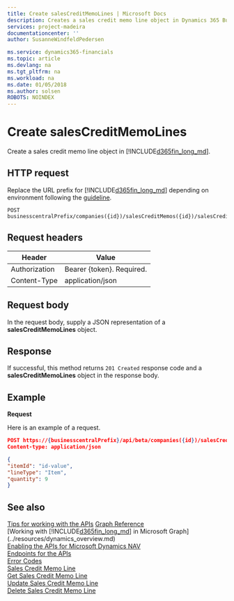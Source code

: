 ```yaml
---
title: Create salesCreditMemoLines | Microsoft Docs
description: Creates a sales credit memo line object in Dynamics 365 Business Central.
services: project-madeira
documentationcenter: ''
author: SusanneWindfeldPedersen

ms.service: dynamics365-financials
ms.topic: article
ms.devlang: na
ms.tgt_pltfrm: na
ms.workload: na
ms.date: 01/05/2018
ms.author: solsen
ROBOTS: NOINDEX
---
```


# Create salesCreditMemoLines
Create a sales credit memo line object in [!INCLUDE[d365fin_long_md](../../includes/d365fin_long_md.md)].

## HTTP request
Replace the URL prefix for [!INCLUDE[d365fin_long_md](../../includes/d365fin_long_md.md)] depending on environment following the [guideline](../../api-reference/v1.0/endpoints-apis-for-dynamics.md).

```
POST businesscentralPrefix/companies({id})/salesCreditMemos({id})/salesCreditMemoLines
```

## Request headers

|Header|Value|
|------|-----|
|Authorization  |Bearer {token}. Required.    |
|Content-Type   |application/json    |

## Request body
In the request body, supply a JSON representation of a **salesCreditMemoLines** object.

## Response
If successful, this method returns ```201 Created``` response code and a **salesCreditMemoLines** object in the response body.

## Example

**Request**

Here is an example of a request.

```json
POST https://{businesscentralPrefix}/api/beta/companies({id})/salesCreditMemos({id})/salesCreditMemoLines
Content-type: application/json

{
"itemId": "id-value",
"lineType": "Item",
"quantity": 9
}
```
## See also
[Tips for working with the APIs](business-central/dev-itpro/developer/devenv-connect-apps-tips)
[Graph Reference](../api/dynamics_graph_reference.md)  
[Working with [!INCLUDE[d365fin_long_md](../../includes/d365fin_long_md.md)] in Microsoft Graph](../resources/dynamics_overview.md)  
[Enabling the APIs for Microsoft Dynamics NAV](../../enabling-apis-for-dynamics-nav.md)  
[Endpoints for the APIs](../../endpoints-apis-for-dynamics.md)  
[Error Codes](../dynamics_error_codes.md)  
[Sales Credit Memo Line](../resources/dynamics_salescreditmemoline.md)  
[Get Sales Credit Memo Line](../api/dynamics_salescreditmemoline_get.md)  
[Update Sales Credit Memo Line](../api/dynamics_salescreditmemoline_update.md)  
[Delete Sales Credit Memo Line](../api/dynamics_salescreditmemoline_delete.md)  